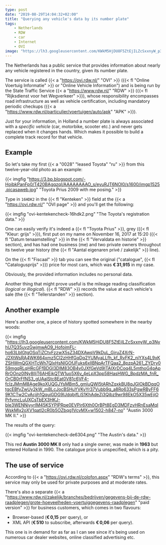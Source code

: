```yaml
---
type: post
date: "2019-08-29T14:04:32+02:00"
title: "Querying any vehicle's data by its number plate"
tags:
    - Netherlands
    - RDW
    - car
    - Internet
    - OVI
image: "https://lh3.googleusercontent.com/KWkM5HjDU8F5ZtEjILZcSxxnyW_p3NyhU7Q35uvzGwjmwAO9_HofoimFL-ho63LbIGtgOSqTiZCtvFzzwX5sZ34DXAwqV9kDuL_GiruZ4XrN-J2XtWsRA4WK664xmz5CI2zHHfGqDq2YUMyaLLfh_kf_RvFK2_niYXs4L9xKZSHWmQGXHTcWh7QlxHsNlGOfJFuks6xllBNpArTFQaa2_8pzpA261_ZYDry059mgqRLqHRcGFfBDGI3DlM83OB4v0JXfGeVd9ITAIXrDCoq4L5mthoG4pApRrOOnz0lNy8IIjT6AHEikQTW1uo5X6v_4eLpX3pp58HasHWG_BpdzMA_fnR_OrCB0rFfNS3_gUAalStc8Eat0V81c6VF4-fcIzJMmM8Age9koXUQGJYsMBm5_gmluQWl5tARhZqxkBU8qJGIOkBDqqOtgcEBfyZwUy2kW_mBLcJocBSHuYVKvYr37Vubb9q_a8Ro633sPgwRByFF69K1CTw2CvAcjjh1QquiGDG9IJdqbjfLiS1KhAdeZj3Qjbz9wr98EkO5X35wEjiOPrfvmcLuUXCsTbEX3HKJ-ble3WENNjyyrIM45KSYPlPRpe0EVPir6Xth0OrBPt8EgD3MDFzvHRnEsaMqIWskMlx2oXV1qatI2cR0b5OZbqg1VcvMX=w1502-h847-no"
---
```


The Netherlands has a public service that provides information about nearly any vehicle registered in the country, given its number plate.

The service is called {{< a "https://ovi.rdw.nl/" "OVI" >}} ({{< fl "Online Voertuig Informatie" >}} or "Online Vehicle Information") and is being run by the State Traffic Service {{< a "https://www.rdw.nl/" "RDW" >}} ({{< fl "Rijksdienst voor het Wegverkeer" >}}), whose responsibility encompasses road infrastructure as well as vehicle certification, including mandatory periodic checkups ({{< a "https://www.rdw.nl/particulier/voertuigen/auto/apk" "APK" >}}).

<!--more-->

Just for your information, in Holland a number plate is always associated with a *specific vehicle* (car, motorbike, scooter etc.) and never gets replaced when it changes hands. Which makes it possible to build a complete track record for that vehicle.

## Example

So let's take my first {{< a "0028" "leased Toyota" "ru" >}} from this twelve-year-old photo as an example:

{{< imgfig "https://3.bp.blogspot.com/-HoibkPanFp0/T420BAgqzqI/AAAAAAAAO_s/eyuRJT6NOl0/s1600/imgp1525.picasaweb.jpg" "Toyota Prius 2009 with me posing." >}}

Type in `16HDK2` in the {{< fl "Kenteken" >}} field at the {{< a "https://ovi.rdw.nl/" "OVI page" >}} and you'll get the following:

{{< imgfig "ovi-kentekencheck-16hdk2.png" "The Toyota's registration data." >}}

One can easily verify it's indeed a {{< fl "Toyota Prius" >}}, grey ({{< fl "Kleur: grijs" >}}), first put on my name on November 16, 2017 at 15:20 ({{< fl "Datum tenaamstelling" >}} in the {{< fl "Vervaldata en historie" >}} section), and has had one business (me) and two private owners throughout its twelve year history (the {{< fl "Aantal eigenaren privé / zakelijk" >}} line).

On the {{< fl "Fiscaal" >}} tab you can see the original ("catalogue", {{< fl "Catalogusprijs" >}}) price for most cars, which was **€ 31,915** in my case.

Obviously, the provided information includes no personal data.

Another thing that might prove useful is the mileage reading classification (*logical* or *illogical*). {{< fl "RDW" >}} records the value at each vehicle's sale (the {{< fl "Tellerstanden" >}} section). 


## Another example

Here's another one, a piece of history spotted somewhere in the nearby woods:

{{< imgfig "https://lh3.googleusercontent.com/KWkM5HjDU8F5ZtEjILZcSxxnyW_p3NyhU7Q35uvzGwjmwAO9_HofoimFL-ho63LbIGtgOSqTiZCtvFzzwX5sZ34DXAwqV9kDuL_GiruZ4XrN-J2XtWsRA4WK664xmz5CI2zHHfGqDq2YUMyaLLfh_kf_RvFK2_niYXs4L9xKZSHWmQGXHTcWh7QlxHsNlGOfJFuks6xllBNpArTFQaa2_8pzpA261_ZYDry059mgqRLqHRcGFfBDGI3DlM83OB4v0JXfGeVd9ITAIXrDCoq4L5mthoG4pApRrOOnz0lNy8IIjT6AHEikQTW1uo5X6v_4eLpX3pp58HasHWG_BpdzMA_fnR_OrCB0rFfNS3_gUAalStc8Eat0V81c6VF4-fcIzJMmM8Age9koXUQGJYsMBm5_gmluQWl5tARhZqxkBU8qJGIOkBDqqOtgcEBfyZwUy2kW_mBLcJocBSHuYVKvYr37Vubb9q_a8Ro633sPgwRByFF69K1CTw2CvAcjjh1QquiGDG9IJdqbjfLiS1KhAdeZj3Qjbz9wr98EkO5X35wEjiOPrfvmcLuUXCsTbEX3HKJ-ble3WENNjyyrIM45KSYPlPRpe0EVPir6Xth0OrBPt8EgD3MDFzvHRnEsaMqIWskMlx2oXV1qatI2cR0b5OZbqg1VcvMX=w1502-h847-no" "Austin 3000 MK II." >}}

The results of the query:

{{< imgfig "ovi-kentekencheck-de6304.png" "The Austin's data." >}}

This red **Austin 3000 MK II** only had a single owner, was made in **1963** but entered Holland in 1990. The catalogue price is unspecified, which is a pity.

## The use of service

According to {{< a "https://ovi.rdw.nl/colofon.aspx" "RDW's terms" >}}, this service may only be used for private purposes and at moderate rates.

There's also a separate {{< a "https://www.rdw.nl/zakelijk/branches/bedrijven/gegevens-bij-de-rdw-raadplegen/grote-hoeveelheden-voertuiggegevens-raadplegen" "paid version" >}} for business customers, which comes in two flavours:

* Browser-based (**€ 0,15** per query), or
* XML API (**€ 510** to subscribe, afterwards **€ 0,06** per query).

This one is in demand for as far as I can see since it's being used on numerous car dealer websites, online classified advertising etc.